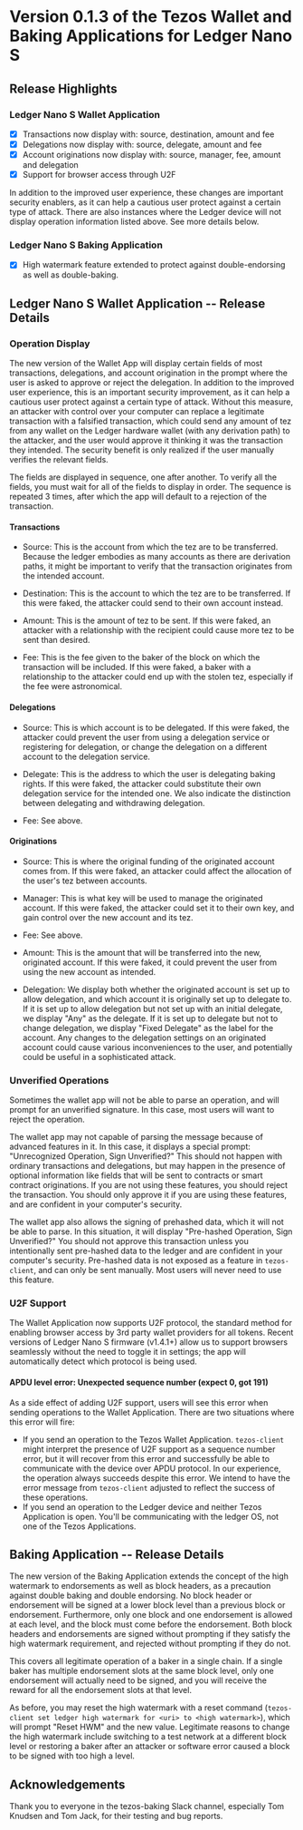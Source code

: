 # Version 0.1.3 of the Tezos Wallet and Baking Applications for Ledger Nano S

## Release Highlights

### Ledger Nano S Wallet Application
- [x] Transactions now display with: source, destination, amount and fee
- [x] Delegations now display with: source, delegate, amount and fee
- [x] Account originations now display with: source, manager, fee, amount and delegation
- [x] Support for browser access through U2F

In addition to the improved user experience, these changes are important security enablers, as it
can help a cautious user protect against a certain type of attack. There are also instances where the Ledger device will not display operation information listed above. See more details below.

### Ledger Nano S Baking Application
- [x] High watermark feature extended to protect against double-endorsing as well as double-baking.

## Ledger Nano S Wallet Application -- Release Details
### Operation Display
The new version of the Wallet App will display certain fields of most
transactions, delegations, and account origination in the prompt where
the user is asked to approve or reject the delegation. In addition to the
improved user experience, this is an important security improvement, as it
can help a cautious user protect against a certain type of attack. Without
this measure, an attacker with control over your computer can replace a
legitimate transaction with a falsified transaction, which could send
any amount of tez from any wallet on the Ledger hardware wallet (with any derivation
path) to the attacker, and the user would approve it thinking it was the
transaction they intended. The security benefit is only realized if the
user manually verifies the relevant fields.

The fields are displayed in sequence, one after another. To verify all
the fields, you must wait for all of the fields to display in order.
The sequence is repeated 3 times, after which the app will default to
a rejection of the transaction.

#### Transactions
* Source:
This is the account from which the tez are to be transferred.  Because
the ledger embodies as many accounts as there are derivation paths,
it might be important to verify that the transaction originates from
the intended account.

* Destination:
This is the account to which the tez are to be transferred. If this were
faked, the attacker could send to their own account instead.

* Amount:
This is the amount of tez to be sent. If this were faked, an attacker
with a relationship with the recipient could cause more tez to be sent
than desired.

* Fee:
This is the fee given to the baker of the block on which the transaction
will be included. If this were faked, a baker with a relationship to
the attacker could end up with the stolen tez, especially if the fee
were astronomical.

#### Delegations
* Source:
This is which account is to be delegated. If this were faked, the attacker
could prevent the user from using a delegation service or registering
for delegation, or change the delegation on a different account to the
delegation service.

* Delegate:
This is the address to which the user is delegating baking rights. If
this were faked, the attacker could substitute their own delegation
service for the intended one. We also indicate the distinction between
delegating and withdrawing delegation.

* Fee: See above.

#### Originations
* Source:
This is where the original funding of the originated account comes
from. If this were faked, an attacker could affect the allocation of
the user's tez between accounts.

* Manager:
This is what key will be used to manage the originated account. If this
were faked, the attacker could set it to their own key, and gain control
over the new account and its tez.

* Fee: See above.

* Amount:
This is the amount that will be transferred into the new, originated
account.  If this were faked, it could prevent the user from using the
new account as intended.

* Delegation:
We display both whether the originated account is set up to allow
delegation, and which account it is originally set up to delegate to. If
it is set up to allow delegation but not set up with an initial delegate,
we display "Any" as the delegate. If it is set up to delegate but not
to change delegation, we display "Fixed Delegate" as the label for the
account. Any changes to the delegation settings on an originated account
could cause various inconveniences to the user, and potentially could
be useful in a sophisticated attack.

### Unverified Operations

Sometimes the wallet app will not be able to parse an operation, and
will prompt for an unverified signature. In this case, most users will
want to reject the operation.

The wallet app may not capable of parsing the message because of
advanced features in it. In this case, it displays a special prompt:
"Unrecognized Operation, Sign Unverified?" This should not happen with
ordinary transactions and delegations, but may happen in the presence
of optional information like fields that will be sent to contracts or
smart contract originations. If you are not using these features, you
should reject the transaction.  You should only approve it if you are
using these features, and are confident in your computer's security.

The wallet app also allows the signing of prehashed data, which it will
not be able to parse. In this situation, it will display "Pre-hashed
Operation, Sign Unverified?" You should not approve this transaction
unless you intentionally sent pre-hashed data to the ledger and are
confident in your computer's security. Pre-hashed data is not
exposed as a feature in `tezos-client`, and can only be sent
manually. Most users will never need to use this feature.

### U2F Support

The Wallet Application now supports U2F protocol, the standard method for enabling 
browser access by 3rd party wallet providers for all tokens. Recent versions 
of Ledger Nano S firmware (v1.4.1+) allow us to support browsers seamlessly without the need 
to toggle it in settings; the app will automatically detect which protocol is 
being used.

#### APDU level error: Unexpected sequence number (expect 0, got 191)

As a side effect of adding U2F support, users will see this error when sending operations 
to the Wallet Application. There are two situations where this error will fire:

* If you send an operation to the Tezos Wallet Application. `tezos-client` might interpret 
the presence of U2F support as a sequence number error, but it will recover from this error 
and successfully be able to communicate with the device over APDU protocol. In our experience, 
the operation always succeeds despite this error. We intend to have the error message from `tezos-client`
adjusted to reflect the success of these operations.
* If you send an operation to the Ledger device and neither Tezos Application is open. 
You'll be communicating with the ledger OS, not one of the Tezos Applications.

## Baking Application -- Release Details
The new version of the Baking Application extends the concept of the high watermark to
endorsements as well as block headers, as a precaution against double
baking and double endorsing. No block header or endorsement will be signed at a lower block
level than a previous block or endorsement. Furthermore, only one block
and one endorsement is allowed at each level, and the block must come
before the endorsement. Both block headers and endorsements are
signed without prompting if they satisfy the high watermark requirement,
and rejected without prompting if they do not.

This covers all legitimate operation of a baker in a single chain.
If a single baker has multiple endorsement slots at the same block
level, only one endorsement will actually need to be signed, and you
will receive the reward for all the endorsement slots at that level.

As before, you may reset the high watermark with a reset command
(`tezos-client set ledger high watermark for <uri> to <high watermark>`), which 
will prompt "Reset HWM" and the new value. Legitimate reasons to change the high 
watermark include switching to a test network at a different block level or 
restoring a baker after an attacker or software error caused a block to be signed 
with too high a level.

## Acknowledgements

Thank you to everyone in the tezos-baking Slack channel, especially Tom
Knudsen and Tom Jack, for their testing and bug reports.
